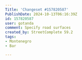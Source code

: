 ```yaml
---
Title: 'Changeset #157820587'
PublishDate: 2024-10-13T06:16:39Z
id: 157820587
user: gotanda
comment: Specify road surfaces
created_by: StreetComplete 59.2
tags:
- Montenegro
- Bar

---
```

